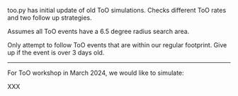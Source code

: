 
too.py has initial update of old ToO simulations. Checks different ToO rates and two follow up strategies.

Assumes all ToO events have a 6.5 degree radius search area. 

Only attempt to follow ToO events that are within our regular footprint. Give up if the event is over 3 days old.





------

For ToO workshop in March 2024, we would like to simulate:

XXX






